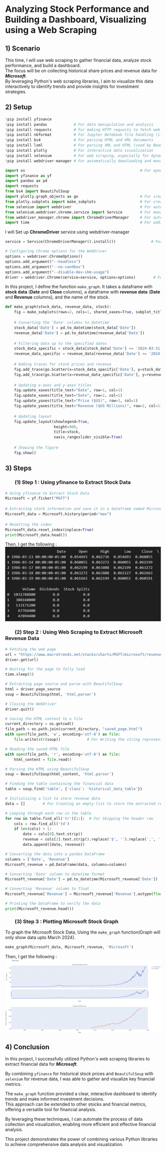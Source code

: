 # Analyzing Stock Performance and Building a Dashboard, Visualizing using a Web Scraping
## 1) Scenario
This time, I will use web scraping to gather financial data, analyze stock performance, and build a dashboard.    
The focus will be on collecting historical share prices and revenue data for ***Microsoft***.    
By leveraging Python's web scraping libraries, I aim to visualize this data interactively to identify trends and provide insights for investment strategies.

## 2) Setup
```python
!pip install yfinance
!pip install pandas            # For data manipulation and analysis
!pip install requests          # For making HTTP requests to fetch web pages
!pip install nbformat          # For Jupyter Notebook file handling (if needed)
!pip install bs4               # For parsing HTML and XML documents
!pip install lxml              # For parsing XML and HTML (used by BeautifulSoup)
!pip install plotly            # For interactive data visualization
!pip install selenium          # For web scraping, especially for dynamically loaded content
!pip install webdriver-manager # For automatically downloading and managing WebDriver binaries for Selenium
```
```python
import os                                                    # For operating system interactions, such as file and directory operations
import yfinance as yf
import pandas as pd
import requests
from bs4 import BeautifulSoup
import plotly.graph_objects as go                            # For creating interactive plots and visualizations
from plotly.subplots import make_subplots                    # For creating subplots in Plotly
from selenium import webdriver                               # For automating web browser interactions
from selenium.webdriver.chrome.service import Service        # For managing the ChromeDriver service
from webdriver_manager.chrome import ChromeDriverManager     # For automatically downloading and managing WebDriver binaries for Selenium
import time                                                  # For adding delays in the script, useful for waiting for page loads
```

I will Set up **ChromeDriver** service using webdriver-manager
```python
service = Service(ChromeDriverManager().install())                # For Automatically downloads and sets up the ChromeDriver binary
```
```python
# Configuring Chrome options for the WebDriver
options = webdriver.ChromeOptions()
options.add_argument("--headless")
options.add_argument("--no-sandbox")
options.add_argument("--disable-dev-shm-usage")
driver = webdriver.Chrome(service=service, options=options)        # For Initializing the Chrome WebDriver with the specified service and options
```
In this project, I define the function `make_graph`. It takes a dataframe with **stock data** (**Date** and **Close** columns), a dataframe with **revenue data** (**Date** and **Revenue** columns), and the name of the stock.
```python
def make_graph(stock_data, revenue_data, stock):
    fig = make_subplots(rows=2, cols=1, shared_xaxes=True, subplot_titles=("Historical Share Price", "Historical Revenue"), vertical_spacing = .3)

    # Converting the 'Date' columns to datetime
    stock_data['Date'] = pd.to_datetime(stock_data['Date'])
    revenue_data['Date'] = pd.to_datetime(revenue_data['Date'])
    
    # Filtering data up to the specified dates
    stock_data_specific = stock_data[stock_data['Date'] <= '2024-03-31']
    revenue_data_specific = revenue_data[revenue_data['Date'] <= '2024-03-31']
    
    # Adding traces for stock prices and revenue
    fig.add_trace(go.Scatter(x=stock_data_specific['Date'], y=stock_data_specific['Close'].astype("float"), name="Share Price"), row=1, col=1)
    fig.add_trace(go.Scatter(x=revenue_data_specific['Date'], y=revenue_data_specific['Revenue'].astype("float"), name="Revenue"), row=2, col=1)
    
    # Updating x-axes and y-axes titles
    fig.update_xaxes(title_text="Date", row=1, col=1)
    fig.update_xaxes(title_text="Date", row=2, col=1)
    fig.update_yaxes(title_text="Price ($US)", row=1, col=1)
    fig.update_yaxes(title_text="Revenue ($US Millions)", row=2, col=1)
    
    # Updating layout
    fig.update_layout(showlegend=True,
                      height=900,
                      title=stock,
                      xaxis_rangeslider_visible=True)
    
    # Showing the figure
    fig.show()
```

## 3) Steps
### &nbsp;&nbsp;&nbsp;&nbsp;&nbsp;&nbsp;&nbsp;&nbsp;(1) Step 1 : Using yfinance to Extract Stock Data    
```python
# Using yfinance to Extract Stock Data
Microsoft = yf.Ticker("MSFT")

# Extracting stock information and save it in a dataframe named Microsoft_data   
Microsoft_data = Microsoft.history(period="max")

# Resetting the index
Microsoft_data.reset_index(inplace=True)
print(Microsoft_data.head())
```
Then, I get the following :    
![image1](https://github.com/Atikers/Images/blob/main/Project%20%234%20-%20image(1).jpg)


### &nbsp;&nbsp;&nbsp;&nbsp;&nbsp;&nbsp;&nbsp;&nbsp;(2) Step 2 : Using Web Scraping to Extract Microsoft Revenue Data
```python
# Fetching the web page
url = "https://www.macrotrends.net/stocks/charts/MSFT/microsoft/revenue"
driver.get(url)
```
```python
# Waiting for the page to fully load
time.sleep(5)
```
```python
# Extracting page source and parse with BeautifulSoup
html = driver.page_source
soup = BeautifulSoup(html, 'html.parser')
```
```python
# Closing the WebDriver
driver.quit()
```
```python
# Saving the HTML content to a file
current_directory = os.getcwd()
file_path = os.path.join(current_directory, "saved_page.html")
with open(file_path, 'w', encoding='utf-8') as file:
    file.write(str(soup))            # For Writing the string representation of the BeautifulSoup object to the file
```
```python
# Reading the saved HTML file
with open(file_path, 'r', encoding='utf-8') as file:
    html_content = file.read()
```
```python
# Parsing the HTML using BeautifulSoup
soup = BeautifulSoup(html_content, 'html.parser')
```
```python
# Finding the table containing the financial data
table = soup.find('table', {'class': 'historical_data_table'})
```
```python
# Initializing a list to store revenue data
data = []        # For Creating an empty list to store the extracted revenue data
```
```python
# Looping through each row in the table
for row in table.find_all('tr')[1:]:  # For Skipping the header row
    cols = row.find_all('td')
    if len(cols) > 1:
        date = cols[0].text.strip()
        revenue = cols[1].text.strip().replace('$', '').replace(',', '')
        data.append([date, revenue])
```
```python
# Converting the data into a pandas DataFrame
columns = ['Date', 'Revenue']
Microsoft_revenue = pd.DataFrame(data, columns=columns)
```
```python
# Converting 'Date' column to datetime format
Microsoft_revenue['Date'] = pd.to_datetime(Microsoft_revenue['Date'])
```
```python
# Converting 'Revenue' column to float
Microsoft_revenue['Revenue'] = Microsoft_revenue['Revenue'].astype(float)
```
```python
# Printing the DataFrame to verify the data
print(Microsoft_revenue.head())
```


### &nbsp;&nbsp;&nbsp;&nbsp;&nbsp;&nbsp;&nbsp;&nbsp;(3) Step 3 : Plotting Microsoft Stock Graph
To graph the Microsoft Stock Data, Using the `make_graph` function(Graph will only show data upto March 2024).

```python
make_graph(Microsoft_data, Microsoft_revenue, 'Microsoft')
```
Then, I get the following :
![image2](https://github.com/Atikers/Images/blob/main/Project%20%234%20-%20image(2).jpg)


## 4) Conclusion
In this project, I successfully utilized Python's web scraping libraries to extract financial data for ***Microsoft***.    

By combining `yfinance` for historical stock prices and `BeautifulSoup` with `selenium` for revenue data, I was able to gather and visualize key financial metrics.    

The `make_graph` function provided a clear, interactive dashboard to identify trends and make informed investment decisions.    
This approach can be extended to other stocks and financial metrics, offering a versatile tool for financial analysis.    

By leveraging these techniques, I can automate the process of data collection and visualization, enabling more efficient and effective financial analysis.  

This project demonstrates the power of combining various Python libraries to achieve comprehensive data analysis and visualization.
